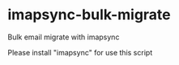 # imapsync-bulk-migrate
Bulk email migrate with imapsync

Please install "imapsync" for use this script
